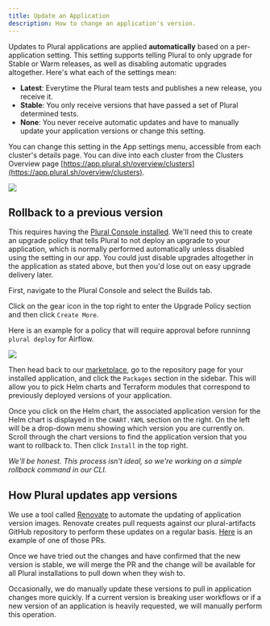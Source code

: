 ```yaml
---
title: Update an Application
description: How to change an application's version.
---
```


Updates to Plural applications are applied **automatically** based on a per-application setting. This setting supports telling Plural to only upgrade for Stable or Warm releases, as well as disabling automatic upgrades altogether. Here's what each of the settings mean:

- **Latest**: Everytime the Plural team tests and publishes a new release, you receive it.
- **Stable**: You only receive versions that have passed a set of Plural determined tests.
- **None**: You never receive automatic updates and have to manually update your application versions or change this setting.

You can change this setting in the App settings menu, accessible from each cluster's details page. You can dive into each cluster from the Clusters Overview page [https://app.plural.sh/overview/clusters](https://app.plural.sh/overview/clusters).

![](/assets/operations/update-application.png)

## Rollback to a previous version

This requires having the [Plural Console installed](/getting-started/admin-console). We'll need this to create an upgrade
policy that tells Plural to not deploy an upgrade to your application, which is normally performed automatically unless disabled using the setting in our app. You could just disable upgrades altogether in
the application as stated above, but then you'd lose out on easy upgrade delivery later.

First, navigate to the Plural Console and select the Builds tab.

Click on the gear icon in the top right to enter the Upgrade Policy section and then click `Create More`.

Here is an example for a policy that will require approval before runninng `plural deploy` for Airflow.

![](/assets/operations/airflow-approval-policy.png)

Then head back to our [marketplace](https://app.plural.sh/marketplace), go to the repository page for your installed application, and click the `Packages` section in the sidebar. This will allow you
to pick Helm charts and Terraform modules that correspond to previously deployed versions of your application.

Once you click on the Helm chart, the associated application version for the Helm chart is displayed in the `CHART.YAML` section on the right. On the left will be a drop-down menu showing which version you are currently on. Scroll through the
chart versions to find the application version that you want to rollback to. Then click `Install` in the top right.

_We'll be honest. This process isn't ideal, so we're working on a simple rollback command in our CLI._

## How Plural updates app versions

We use a tool called [Renovate](https://github.com/renovatebot/renovate) to automate the updating of application version images. Renovate creates pull requests against our plural-artifacts GitHub repository to perform these updates on a regular basis. [Here](https://github.com/pluralsh/plural-artifacts/pull/236) is an example of one of those PRs.

Once we have tried out the changes and have confirmed that the new version is stable, we will merge the PR and the change will be available for all Plural installations to pull down when they wish to.

Occasionally, we do manually update these versions to pull in application changes more quickly. If a current version is breaking user workflows or if a new version of an application is heavily requested, we will manually perform this operation.
